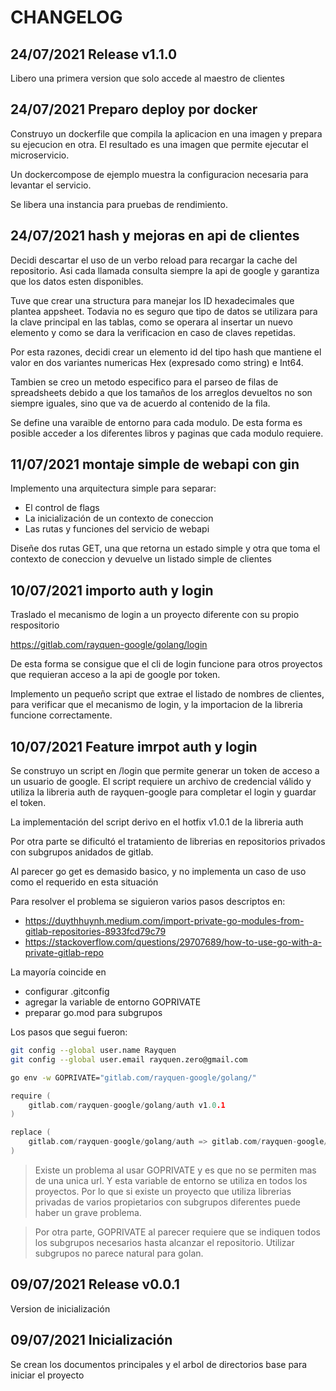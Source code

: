 # CHANGELOG

## 24/07/2021 Release v1.1.0

Libero una primera version que solo accede al maestro de clientes

## 24/07/2021 Preparo deploy por docker

Construyo un dockerfile que compila la aplicacion en una imagen y prepara su ejecucion en otra. El resultado es una imagen que permite ejecutar el microservicio.

Un dockercompose de ejemplo muestra la configuracion necesaria para levantar el servicio.

Se libera una instancia para pruebas de rendimiento.

## 24/07/2021 hash y mejoras en api de clientes

Decidi descartar el uso de un verbo reload para recargar la cache del repositorio.
Asi cada llamada consulta siempre la api de google y garantiza que los datos esten disponibles.

Tuve que crear una structura para manejar los ID hexadecimales que plantea appsheet. Todavia no es seguro que tipo de datos se utilizara para la clave principal en las tablas, como se operara al insertar un nuevo elemento y como se dara la verificacion en caso de claves repetidas.

Por esta razones, decidi crear un elemento id del tipo hash que mantiene el valor en dos variantes numericas Hex (expresado como string) e Int64.

Tambien se creo un metodo especifico para el parseo de filas de spreadsheets debido a que los tamaños de los arreglos devueltos no son siempre iguales, sino que va de acuerdo al contenido de la fila.

Se define una varaible de entorno para cada modulo. De esta forma es posible acceder a los diferentes libros y paginas que cada modulo requiere.

## 11/07/2021 montaje simple de webapi con gin

Implemento una arquitectura simple para separar:

- El control de flags
- La inicialización de un contexto de coneccion
- Las rutas y funciones del servicio de webapi

Diseñe dos rutas GET, una que retorna un estado simple y otra que toma el contexto de coneccion y devuelve un listado simple de clientes

## 10/07/2021 importo auth y login

Traslado el mecanismo de login a un proyecto diferente con su propio respositorio

https://gitlab.com/rayquen-google/golang/login

De esta forma se consigue que el cli de login funcione para otros proyectos que requieran acceso a la api de google por token.

Implemento un pequeño script que extrae el listado de nombres de clientes, para verificar que el mecanismo de login, y la importacion de la libreria funcione correctamente.

## 10/07/2021 Feature imrpot auth y login

Se construyo un script en /login que permite generar un token de acceso a un usuario de google. El script requiere un archivo de credencial válido y utiliza la libreria auth de rayquen-google para completar el login y guardar el token.

La implementación del script derivo en el hotfix v1.0.1 de la libreria auth

Por otra parte se dificultó el tratamiento de librerias en repositorios privados con subgrupos anidados de gitlab.

Al parecer go get es demasido basico, y no implementa un caso de uso como el requerido en esta situación

Para resolver el problema se siguieron varios pasos descriptos en:

- https://duythhuynh.medium.com/import-private-go-modules-from-gitlab-repositories-8933fcd79c79
- https://stackoverflow.com/questions/29707689/how-to-use-go-with-a-private-gitlab-repo

La mayoría coincide en

- configurar .gitconfig
- agregar la variable de entorno GOPRIVATE
- preparar go.mod para subgrupos

Los pasos que segui fueron:

```bash
git config --global user.name Rayquen
git config --global user.email rayquen.zero@gmail.com
```

```bash
go env -w GOPRIVATE="gitlab.com/rayquen-google/golang/"
```

```go
require ( 
    gitlab.com/rayquen-google/golang/auth v1.0.1
)

replace (
    gitlab.com/rayquen-google/golang/auth => gitlab.com/rayquen-google/golang/auth.git v1.0.1
)
```

> Existe un problema al usar GOPRIVATE y es que no se permiten mas de una unica url. Y esta variable de entorno se utiliza en todos los proyectos. Por lo que si existe un proyecto que utiliza librerias privadas de varios propietarios con subgrupos diferentes puede haber un grave problema.

> Por otra parte, GOPRIVATE al parecer requiere que se indiquen todos los subgrupos necesarios hasta alcanzar el repositorio. Utilizar subgrupos no parece natural para golan.

## 09/07/2021 Release v0.0.1

Version de inicialización

## 09/07/2021 Inicialización

Se crean los documentos principales y el arbol de directorios base para iniciar el proyecto
